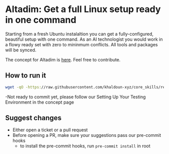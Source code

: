# Altadim: Get a full Linux setup ready in one command 

Starting from a fresh Ubuntu instalaltion you can get a fully-configured, beautiful setup with one command.
As an AI technologist you would work in a flowy ready set with zero to mininmum conflicts.
All tools and packages will be synced.

The concept for Altadim is [here](/docs/concept.md). Feel free to contribute.

## How to run it

```bash
wget -qO -https://raw.githubusercontent.com/khaldoun-xyz/core_skills/refs/heads/main/setup/khaldoun-setup.sh
```

-Not ready to commit yet, please follow our  Setting Up Your Testing Environment in the concept page

## Suggest changes

- Either open a ticket or a pull request
- Before opening a PR, make sure your suggestions pass our pre-commit hooks
  - to install the pre-commit hooks, run `pre-commit install` in root
